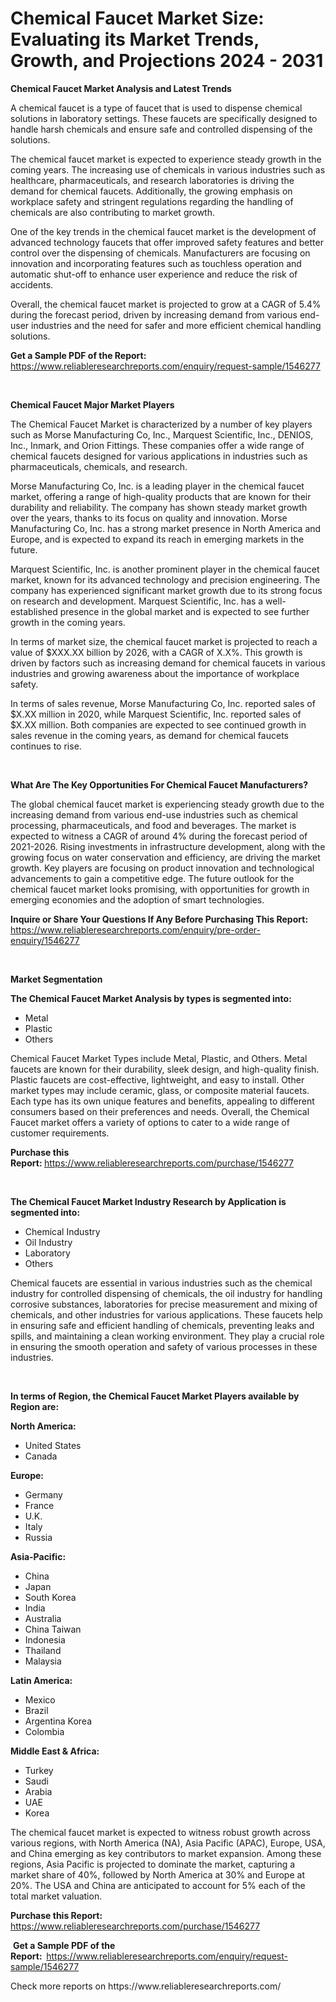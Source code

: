 <p><h1>Chemical Faucet Market Size: Evaluating its Market Trends, Growth, and Projections 2024 - 2031</h1></p><p><strong>Chemical Faucet Market Analysis and Latest Trends</strong></p>
<p><p>A chemical faucet is a type of faucet that is used to dispense chemical solutions in laboratory settings. These faucets are specifically designed to handle harsh chemicals and ensure safe and controlled dispensing of the solutions.</p><p>The chemical faucet market is expected to experience steady growth in the coming years. The increasing use of chemicals in various industries such as healthcare, pharmaceuticals, and research laboratories is driving the demand for chemical faucets. Additionally, the growing emphasis on workplace safety and stringent regulations regarding the handling of chemicals are also contributing to market growth.</p><p>One of the key trends in the chemical faucet market is the development of advanced technology faucets that offer improved safety features and better control over the dispensing of chemicals. Manufacturers are focusing on innovation and incorporating features such as touchless operation and automatic shut-off to enhance user experience and reduce the risk of accidents.</p><p>Overall, the chemical faucet market is projected to grow at a CAGR of 5.4% during the forecast period, driven by increasing demand from various end-user industries and the need for safer and more efficient chemical handling solutions.</p></p>
<p><strong>Get a Sample PDF of the Report:&nbsp;</strong> <a href="https://www.reliableresearchreports.com/enquiry/request-sample/1546277">https://www.reliableresearchreports.com/enquiry/request-sample/1546277</a></p>
<p>&nbsp;</p>
<p><strong>Chemical Faucet Major Market Players</strong></p>
<p><p>The Chemical Faucet Market is characterized by a number of key players such as Morse Manufacturing Co, Inc., Marquest Scientific, Inc., DENIOS, Inc., Inmark, and Orion Fittings. These companies offer a wide range of chemical faucets designed for various applications in industries such as pharmaceuticals, chemicals, and research.</p><p>Morse Manufacturing Co, Inc. is a leading player in the chemical faucet market, offering a range of high-quality products that are known for their durability and reliability. The company has shown steady market growth over the years, thanks to its focus on quality and innovation. Morse Manufacturing Co, Inc. has a strong market presence in North America and Europe, and is expected to expand its reach in emerging markets in the future.</p><p>Marquest Scientific, Inc. is another prominent player in the chemical faucet market, known for its advanced technology and precision engineering. The company has experienced significant market growth due to its strong focus on research and development. Marquest Scientific, Inc. has a well-established presence in the global market and is expected to see further growth in the coming years.</p><p>In terms of market size, the chemical faucet market is projected to reach a value of $XXX.XX billion by 2026, with a CAGR of X.X%. This growth is driven by factors such as increasing demand for chemical faucets in various industries and growing awareness about the importance of workplace safety.</p><p>In terms of sales revenue, Morse Manufacturing Co, Inc. reported sales of $X.XX million in 2020, while Marquest Scientific, Inc. reported sales of $X.XX million. Both companies are expected to see continued growth in sales revenue in the coming years, as demand for chemical faucets continues to rise.</p></p>
<p>&nbsp;</p>
<p><strong>What Are The Key Opportunities For Chemical Faucet Manufacturers?</strong></p>
<p><p>The global chemical faucet market is experiencing steady growth due to the increasing demand from various end-use industries such as chemical processing, pharmaceuticals, and food and beverages. The market is expected to witness a CAGR of around 4% during the forecast period of 2021-2026. Rising investments in infrastructure development, along with the growing focus on water conservation and efficiency, are driving the market growth. Key players are focusing on product innovation and technological advancements to gain a competitive edge. The future outlook for the chemical faucet market looks promising, with opportunities for growth in emerging economies and the adoption of smart technologies.</p></p>
<p><strong>Inquire or Share Your Questions If Any Before Purchasing This Report:</strong> <a href="https://www.reliableresearchreports.com/enquiry/pre-order-enquiry/1546277">https://www.reliableresearchreports.com/enquiry/pre-order-enquiry/1546277</a></p>
<p>&nbsp;</p>
<p><strong>Market Segmentation</strong></p>
<p><strong>The Chemical Faucet Market Analysis by types is segmented into:</strong></p>
<p><ul><li>Metal</li><li>Plastic</li><li>Others</li></ul></p>
<p><p>Chemical Faucet Market Types include Metal, Plastic, and Others. Metal faucets are known for their durability, sleek design, and high-quality finish. Plastic faucets are cost-effective, lightweight, and easy to install. Other market types may include ceramic, glass, or composite material faucets. Each type has its own unique features and benefits, appealing to different consumers based on their preferences and needs. Overall, the Chemical Faucet market offers a variety of options to cater to a wide range of customer requirements.</p></p>
<p><strong>Purchase this Report:&nbsp;</strong><a href="https://www.reliableresearchreports.com/purchase/1546277">https://www.reliableresearchreports.com/purchase/1546277</a></p>
<p>&nbsp;</p>
<p><strong>The Chemical Faucet Market Industry Research by Application is segmented into:</strong></p>
<p><ul><li>Chemical Industry</li><li>Oil Industry</li><li>Laboratory</li><li>Others</li></ul></p>
<p><p>Chemical faucets are essential in various industries such as the chemical industry for controlled dispensing of chemicals, the oil industry for handling corrosive substances, laboratories for precise measurement and mixing of chemicals, and other industries for various applications. These faucets help in ensuring safe and efficient handling of chemicals, preventing leaks and spills, and maintaining a clean working environment. They play a crucial role in ensuring the smooth operation and safety of various processes in these industries.</p></p>
<p>&nbsp;</p>
<p><strong>In terms of Region, the Chemical Faucet Market Players available by Region are:</strong></p>
<p>
    <p> <strong> North America: </strong>
        <ul>
            <li>United States</li>
            <li>Canada</li>
        </ul>
        </p> 
    <p> <strong> Europe: </strong>
        <ul>
            <li>Germany</li>
            <li>France</li>
            <li>U.K.</li>
            <li>Italy</li>
            <li>Russia</li>
        </ul>
        </p> 
    <p> <strong> Asia-Pacific: </strong>
        <ul>
            <li>China</li>
            <li>Japan</li>
            <li>South Korea</li>
            <li>India</li>
            <li>Australia</li>
            <li>China Taiwan</li>
            <li>Indonesia</li>
            <li>Thailand</li>
            <li>Malaysia</li>
        </ul>
        </p> 
    <p> <strong> Latin America: </strong>
        <ul>
            <li>Mexico</li>
            <li>Brazil</li>
            <li>Argentina Korea</li>
            <li>Colombia</li>
        </ul>
        </p> 
    <p> <strong> Middle East & Africa: </strong>
        <ul>
            <li>Turkey</li>
            <li>Saudi</li>
            <li>Arabia</li>
            <li>UAE</li>
            <li>Korea</li>
        </ul>
    </p>
    </p>
<p><p>The chemical faucet market is expected to witness robust growth across various regions, with North America (NA), Asia Pacific (APAC), Europe, USA, and China emerging as key contributors to market expansion. Among these regions, Asia Pacific is projected to dominate the market, capturing a market share of 40%, followed by North America at 30% and Europe at 20%. The USA and China are anticipated to account for 5% each of the total market valuation.</p></p>
<p><strong>Purchase this Report: </strong><a href="https://www.reliableresearchreports.com/purchase/1546277">https://www.reliableresearchreports.com/purchase/1546277</a></p>
<p>&nbsp;<strong>Get a Sample PDF of the Report:&nbsp;&nbsp;</strong><a href="https://www.reliableresearchreports.com/enquiry/request-sample/1546277">https://www.reliableresearchreports.com/enquiry/request-sample/1546277</a></p>
<p><strong></strong></p>
<p>Check more reports on https://www.reliableresearchreports.com/</p>